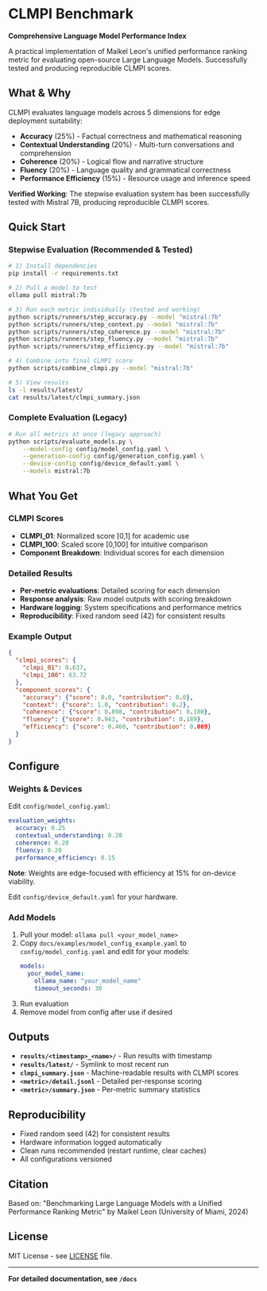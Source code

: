 # CLMPI Benchmark

**Comprehensive Language Model Performance Index**

A practical implementation of Maikel Leon's unified performance ranking metric for evaluating open-source Large Language Models. Successfully tested and producing reproducible CLMPI scores.

## What & Why

CLMPI evaluates language models across 5 dimensions for edge deployment suitability:
- **Accuracy** (25%) - Factual correctness and mathematical reasoning
- **Contextual Understanding** (20%) - Multi-turn conversations and comprehension  
- **Coherence** (20%) - Logical flow and narrative structure
- **Fluency** (20%) - Language quality and grammatical correctness
- **Performance Efficiency** (15%) - Resource usage and inference speed

**Verified Working**: The stepwise evaluation system has been successfully tested with Mistral 7B, producing reproducible CLMPI scores.

## Quick Start

### Stepwise Evaluation (Recommended & Tested)
```bash
# 1) Install dependencies
pip install -r requirements.txt

# 2) Pull a model to test
ollama pull mistral:7b

# 3) Run each metric individually (tested and working)
python scripts/runners/step_accuracy.py --model "mistral:7b"
python scripts/runners/step_context.py --model "mistral:7b"
python scripts/runners/step_coherence.py --model "mistral:7b"
python scripts/runners/step_fluency.py --model "mistral:7b"
python scripts/runners/step_efficiency.py --model "mistral:7b"

# 4) Combine into final CLMPI score
python scripts/combine_clmpi.py --model "mistral:7b"

# 5) View results
ls -l results/latest/
cat results/latest/clmpi_summary.json
```

### Complete Evaluation (Legacy)
```bash
# Run all metrics at once (legacy approach)
python scripts/evaluate_models.py \
    --model-config config/model_config.yaml \
    --generation-config config/generation_config.yaml \
    --device-config config/device_default.yaml \
    --models mistral:7b
```

## What You Get

### CLMPI Scores
- **CLMPI_01**: Normalized score [0,1] for academic use
- **CLMPI_100**: Scaled score [0,100] for intuitive comparison
- **Component Breakdown**: Individual scores for each dimension

### Detailed Results
- **Per-metric evaluations**: Detailed scoring for each dimension
- **Response analysis**: Raw model outputs with scoring breakdown
- **Hardware logging**: System specifications and performance metrics
- **Reproducibility**: Fixed random seed (42) for consistent results

### Example Output
```json
{
  "clmpi_scores": {
    "clmpi_01": 0.637,
    "clmpi_100": 63.72
  },
  "component_scores": {
    "accuracy": {"score": 0.0, "contribution": 0.0},
    "context": {"score": 1.0, "contribution": 0.2},
    "coherence": {"score": 0.898, "contribution": 0.180},
    "fluency": {"score": 0.943, "contribution": 0.189},
    "efficiency": {"score": 0.460, "contribution": 0.069}
  }
}
```

## Configure

### Weights & Devices

Edit `config/model_config.yaml`:
```yaml
evaluation_weights:
  accuracy: 0.25
  contextual_understanding: 0.20
  coherence: 0.20
  fluency: 0.20
  performance_efficiency: 0.15
```

**Note**: Weights are edge-focused with efficiency at 15% for on-device viability.

Edit `config/device_default.yaml` for your hardware.

### Add Models

1. Pull your model: `ollama pull <your_model_name>`
2. Copy `docs/examples/model_config_example.yaml` to `config/model_config.yaml` and edit for your models:
   ```yaml
   models:
     your_model_name:
       ollama_name: "your_model_name"
       timeout_seconds: 30
   ```
3. Run evaluation
4. Remove model from config after use if desired

## Outputs

- **`results/<timestamp>_<name>/`** - Run results with timestamp
- **`results/latest/`** - Symlink to most recent run
- **`clmpi_summary.json`** - Machine-readable results with CLMPI scores
- **`<metric>/detail.jsonl`** - Detailed per-response scoring
- **`<metric>/summary.json`** - Per-metric summary statistics

## Reproducibility

- Fixed random seed (42) for consistent results
- Hardware information logged automatically
- Clean runs recommended (restart runtime, clear caches)
- All configurations versioned

## Citation

Based on: "Benchmarking Large Language Models with a Unified Performance Ranking Metric" by Maikel Leon (University of Miami, 2024)

## License

MIT License - see [LICENSE](LICENSE) file.

---

**For detailed documentation, see `/docs`**
